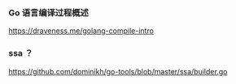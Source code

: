 
### Go 语言编译过程概述
https://draveness.me/golang-compile-intro

### ssa ？
https://github.com/dominikh/go-tools/blob/master/ssa/builder.go